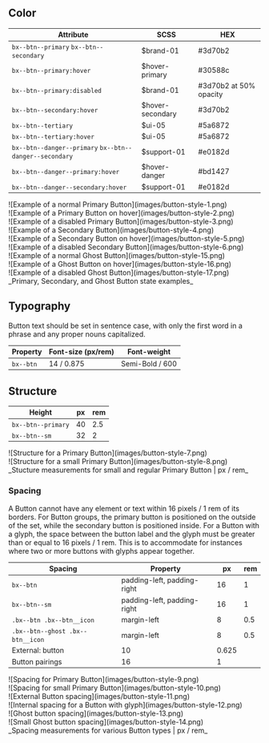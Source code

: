 ## Color

| Attribute                   | SCSS                   | HEX                    |
|-----------------------------|------------------------|-----------------------|
| `bx--btn--primary` `bx--btn--secondary` | $brand-01  | #3d70b2               |
| `bx--btn--primary:hover`     | $hover-primary        | #30588c               |
| `bx--btn--primary:disabled`  | $brand-01             | #3d70b2 at 50% opacity|
| `bx--btn--secondary:hover`   | $hover-secondary      | #3d70b2               |
| `bx--btn--tertiary`          | $ui-05                | #5a6872               |
| `bx--btn--tertiary:hover`    | $ui-05                | #5a6872               |
| `bx--btn--danger--primary` `bx--btn--danger--secondary` |$support-01                   | #e0182d               |
| `bx--btn--danger--primary:hover` | $hover-danger     | #bd1427               
| `bx--btn--danger--secondary:hover` | $support-01     | #e0182d               |



<div data-insert-component="ImageGrid">
  <div>
    ![Example of a normal Primary Button](images/button-style-1.png)
  </div>
  <div>
    ![Example of a Primary Button on hover](images/button-style-2.png)
  </div>
  <div>
    ![Example of a disabled Primary Button](images/button-style-3.png)
  </div>
  <div>
    ![Example of a Secondary Button](images/button-style-4.png)
  </div>
  <div>
    ![Example of a Secondary Button on hover](images/button-style-5.png)
  </div>
  <div>
    ![Example of a disabled Secondary Button](images/button-style-6.png)
  </div>
  <div>
    ![Example of a normal Ghost Button](images/button-style-15.png)
  </div>
  <div>
    ![Example of a Ghost Button on hover](images/button-style-16.png)
  </div>
  <div>
    ![Example of a disabled Ghost Button](images/button-style-17.png)
  </div>
</div>
_Primary, Secondary, and Ghost Button state examples_



## Typography

Button text should be set in sentence case, with only the first word in a phrase and any proper nouns capitalized.

| Property       | Font-size (px/rem) | Font-weight     |
|----------------|--------------------|-----------------|
|`bx--btn`       | 14 / 0.875         | Semi-Bold / 600 |

## Structure

| Height                     | px | rem |
|----------------------------|----|-----|
| `bx--btn--primary` | 40 | 2.5 |
| `bx--btn--sm`   | 32 | 2   |

<div data-insert-component="ImageGrid">
  <div>
    ![Structure for a Primary Button](images/button-style-7.png)
  </div>
  <div>
    ![Structure for a small Primary Button](images/button-style-8.png)
  </div>
</div>
_Stucture measurements for small and regular Primary Button | px / rem_

### Spacing

A Button cannot have any element or text within 16 pixels / 1 rem of its borders. For Button groups, the primary button is positioned on the outside of the set, while the secondary button is positioned inside. For a Button with a glyph, the space between the button label and the glyph must be greater than or equal to 16 pixels / 1 rem. This is to accommodate for instances where two or more buttons with glyphs appear together.

| Spacing                   | Property | px | rem  |
|---------------------------|----------|----|------|
| `bx--btn`                 | padding-left, padding-right | 16 | 1     |
| `bx--btn--sm`             | padding-left, padding-right |16 | 1     |
| `.bx--btn .bx--btn__icon` | margin-left | 8 | 0.5     |
| `.bx--btn--ghost .bx--btn__icon`| margin-left | 8 | 0.5     |
| External: button          | 10 | 0.625 |
| Button pairings           | 16 | 1     |

<div data-insert-component="ImageGrid">
  <div>
    ![Spacing for Primary Button](images/button-style-9.png)
  </div>
  <div>
    ![Spacing for small Primary Button](images/button-style-10.png)
  </div>
  <div>
    ![External Button spacing](images/button-style-11.png)
  </div>
  <div>
    ![Internal spacing for a Button with glyph](images/button-style-12.png)
  </div>
  <div>
  ![Ghost button spacing](images/button-style-13.png)
  </div>
  <div>
  ![Small Ghost button spacing](images/button-style-14.png)
  </div>
</div>
_Spacing measurements for various Button types | px / rem_
